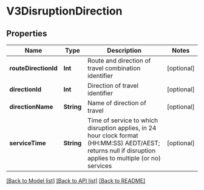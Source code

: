 # V3DisruptionDirection

## Properties
Name | Type | Description | Notes
------------ | ------------- | ------------- | -------------
**routeDirectionId** | **Int** | Route and direction of travel combination identifier | [optional] 
**directionId** | **Int** | Direction of travel identifier | [optional] 
**directionName** | **String** | Name of direction of travel | [optional] 
**serviceTime** | **String** | Time of service to which disruption applies, in 24 hour clock format (HH:MM:SS) AEDT/AEST; returns null if disruption applies to multiple (or no) services | [optional] 

[[Back to Model list]](../README.md#documentation-for-models) [[Back to API list]](../README.md#documentation-for-api-endpoints) [[Back to README]](../README.md)


